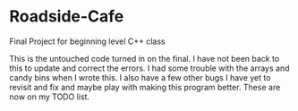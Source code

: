 # Roadside-Cafe
Final Project for beginning level C++ class

This is the untouched code turned in on the final. I have not been back to this to update and correct the errors. I had some trouble with the arrays and candy bins when I wrote this. I also have a few other bugs I have yet to revisit and fix and maybe play with making this program better. These are now on my TODO list. 
